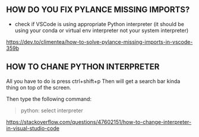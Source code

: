 ## HOW DO YOU FIX PYLANCE MISSING IMPORTS?

- check if VSCode is using appropriate Python interpreter (it should be using your conda or virtual env interpreter not your system interpreter)

<https://dev.to/climentea/how-to-solve-pylance-missing-imports-in-vscode-359b>

## HOW TO CHANE PYTHON INTERPRETER

All you have to do is press ctrl+shift+p Then will get a search bar kinda thing on top of the screen.

Then type the following command:

> python: select interpreter

<https://stackoverflow.com/questions/47602151/how-to-change-interpreter-in-visual-studio-code>